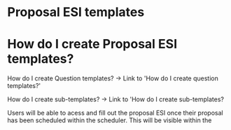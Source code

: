 # Proposal ESI templates

# **How do I create Proposal ESI templates?**

How do I create Question templates?
→ Link to 'How do I create question templates?'

How do I create sub-templates?
→ Link to 'How do I create sub-templates?

Users will be able to acess and fill out the proposal ESI once their proposal has been scheduled within the scheduler. This will be visible within the 

